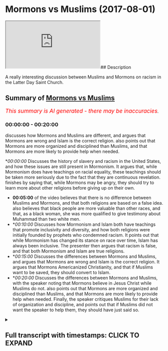 # Mormons vs Muslims (2017-08-01)

<iframe loading='lazy' src='https://www.youtube.com/embed/_IHsxI76Ztc'></iframe>## Description

A really interesting discussion between Muslims and Mormons on racism in the Latter Day Saint Church.

## Summary of [Mormons vs Muslims](https://www.youtube.com/watch?v=_IHsxI76Ztc)


*<span style="color:red; font-size:125%">This summary is AI generated - there may be inaccuracies</span>. [](/)*

### <a onclick="modifyYTiframeseektime('0')">00:00:00</a> - <a onclick="modifyYTiframeseektime('1200')">00:20:00</a>

 discusses how Mormons and Muslims are different, and argues that Mormons are wrong and Islam is the correct religion. also points out that Mormons are more organized and disciplined than Muslims, and that Mormons are more likely to provide help when needed.

**<a onclick="modifyYTiframeseektime('0')">00:00:00</a>* Discusses the history of slavery and racism in the United States, and how these issues are still present in Mormonism. It argues that, while Mormonism does have teachings on racial equality, these teachings should be taken more seriously due to the fact that they are continuous revelation.  finishes by saying that, while Mormons may be angry, they should try to learn more about other religions before giving up on their own.
* **<a onclick="modifyYTiframeseektime('300')">00:05:00</a>** of the video believes that there is no difference between Muslims and Mormons, and that both religions are based on a false idea. also believes that black people are more valuable than other races, and that, as a black woman, she was more qualified to give testimony about Muhammad than two white men.
* **<a onclick="modifyYTiframeseektime('600')">00:10:00</a>* Discusses how Mormonism and Islam both have teachings that promote inclusivity and diversity, and how both religions were initially founded by prophets who condemned racism. It points out that while Mormonism has changed its stance on race over time, Islam has always been inclusive. The presenter then argues that racism is false, and that both Mormonism and Islam are true religions.
* **<a onclick="modifyYTiframeseektime('900')">00:15:00</a>* Discusses the differences between Mormons and Muslims, and argues that Mormons are wrong and Islam is the correct religion. It argues that Mormons Americanized Christianity, and that if Muslims want to be saved, they should convert to Islam.
* **<a onclick="modifyYTiframeseektime('1200')">00:20:00</a>* Discusses the differences between Mormons and Muslims, with the speaker noting that Mormons believe in Jesus Christ while Muslims do not. also points out that Mormons are more organized and disciplined than Muslims, and that Mormons are more likely to provide help when needed. Finally, the speaker critiques Muslims for their lack of organization and discipline, and points out that if Muslims did not want the speaker to help them, they should have just said so.

<details><summary><h2>Full transcript with timestamps: CLICK TO EXPAND</h2></summary>

<a onclick="modifyYTiframeseektime('0')">0:00:00</a> wanted let's compile in the area thank  
<a onclick="modifyYTiframeseektime('2')">0:00:02</a> you thank you  
<a onclick="modifyYTiframeseektime('3')">0:00:03</a> now there was a group of customers with  
<a onclick="modifyYTiframeseektime('5')">0:00:05</a> them as we know Joseph Smith existed in  
<a onclick="modifyYTiframeseektime('11')">0:00:11</a> the kind of all I would like the 18100 M  
<a onclick="modifyYTiframeseektime('16')">0:00:16</a> okay if you notice okay that was a  
<a onclick="modifyYTiframeseektime('18')">0:00:18</a> build-up to what we know is there  
<a onclick="modifyYTiframeseektime('20')">0:00:20</a> welcome to the world  
<a onclick="modifyYTiframeseektime('21')">0:00:21</a> yeah yes all vision ever been seen by  
<a onclick="modifyYTiframeseektime('24')">0:00:24</a> yes as we know it exactly what is going  
<a onclick="modifyYTiframeseektime('26')">0:00:26</a> on  
<a onclick="modifyYTiframeseektime('28')">0:00:28</a> now obviously there was the issue of  
<a onclick="modifyYTiframeseektime('31')">0:00:31</a> slavery I'm not saying that the slavery  
<a onclick="modifyYTiframeseektime('32')">0:00:32</a> were existed in Utah but I don't think  
<a onclick="modifyYTiframeseektime('35')">0:00:35</a> it did exist in Utah am Jules video we  
<a onclick="modifyYTiframeseektime('38')">0:00:38</a> saw a river I was all over murder with  
<a onclick="modifyYTiframeseektime('41')">0:00:41</a> it just doesn't say in stone yet alright  
<a onclick="modifyYTiframeseektime('44')">0:00:44</a> so about one thing is I don't think Utah  
<a onclick="modifyYTiframeseektime('46')">0:00:46</a> necessarily hideslate whole saying I'm  
<a onclick="modifyYTiframeseektime('48')">0:00:48</a> okay  
<a onclick="modifyYTiframeseektime('48')">0:00:48</a> Oh Missouri I'm not sure yeah but the  
<a onclick="modifyYTiframeseektime('51')">0:00:51</a> point is I was looking for historical  
<a onclick="modifyYTiframeseektime('54')">0:00:54</a> final and I realized that not high  
<a onclick="modifyYTiframeseektime('60')">0:01:00</a> during the business  
<a onclick="modifyYTiframeseektime('61')">0:01:01</a> bundesliga on the probe of great would  
<a onclick="modifyYTiframeseektime('64')">0:01:04</a> you collect a great price okay which is  
<a onclick="modifyYTiframeseektime('67')">0:01:07</a> not a book just available on the books  
<a onclick="modifyYTiframeseektime('68')">0:01:08</a> different than ever write it with a  
<a onclick="modifyYTiframeseektime('71')">0:01:11</a> certain body okay now let me say what I  
<a onclick="modifyYTiframeseektime('72')">0:01:12</a> said and what I remember someone who is  
<a onclick="modifyYTiframeseektime('76')">0:01:16</a> basically a moment how much yeah  
<a onclick="modifyYTiframeseektime('78')">0:01:18</a> he became say became was Orion father  
<a onclick="modifyYTiframeseektime('80')">0:01:20</a> was a woman  
<a onclick="modifyYTiframeseektime('82')">0:01:22</a> he said that isn't that book that you  
<a onclick="modifyYTiframeseektime('85')">0:01:25</a> know this whole thing of the fix to the  
<a onclick="modifyYTiframeseektime('87')">0:01:27</a> first half which is alluded to in  
<a onclick="modifyYTiframeseektime('89')">0:01:29</a> Genesis chapter 9 verse 22 of the  
<a onclick="modifyYTiframeseektime('92')">0:01:32</a> dividing this curse is now spoken of in  
<a onclick="modifyYTiframeseektime('98')">0:01:38</a> derivative great right sorry let me  
<a onclick="modifyYTiframeseektime('102')">0:01:42</a> where black people are hurt and having a  
<a onclick="modifyYTiframeseektime('105')">0:01:45</a> curse because they're black beginners  
<a onclick="modifyYTiframeseektime('107')">0:01:47</a> now wives in you can threaten upon is  
<a onclick="modifyYTiframeseektime('111')">0:01:51</a> that 1978 or whatever it was there was a  
<a onclick="modifyYTiframeseektime('114')">0:01:54</a> report with in Mormonism whereby this  
<a onclick="modifyYTiframeseektime('118')">0:01:58</a> was now not not that was not something  
<a onclick="modifyYTiframeseektime('120')">0:02:00</a> to believe so because you guys believe  
<a onclick="modifyYTiframeseektime('123')">0:02:03</a> in continuous revelation but the point  
<a onclick="modifyYTiframeseektime('126')">0:02:06</a> is you don't see a problematic now one  
<a onclick="modifyYTiframeseektime('128')">0:02:08</a> point that in your scriptures that there  
<a onclick="modifyYTiframeseektime('131')">0:02:11</a> was references kind of racial horse  
<a onclick="modifyYTiframeseektime('134')">0:02:14</a> referal which which at the time of  
<a onclick="modifyYTiframeseektime('136')">0:02:16</a> slavery could have defied my first  
<a onclick="modifyYTiframeseektime('138')">0:02:18</a> official judges about the 50-day Gemini  
<a onclick="modifyYTiframeseektime('141')">0:02:21</a> so Native Americans that reason why  
<a onclick="modifyYTiframeseektime('144')">0:02:24</a> there's a traction  
<a onclick="modifyYTiframeseektime('144')">0:02:24</a> [Music]  
<a onclick="modifyYTiframeseektime('148')">0:02:28</a> No yes at the time was a very hard  
<a onclick="modifyYTiframeseektime('151')">0:02:31</a> decision of arias is just so nice  
<a onclick="modifyYTiframeseektime('153')">0:02:33</a> nononononono 98 okay a black man  
<a onclick="modifyYTiframeseektime('158')">0:02:38</a> couldn't come home because it we know in  
<a onclick="modifyYTiframeseektime('160')">0:02:40</a> our priesthood is the power event  
<a onclick="modifyYTiframeseektime('165')">0:02:45</a> Godfather industry so our school my  
<a onclick="modifyYTiframeseektime('169')">0:02:49</a> assumption is a premiere outside no no  
<a onclick="modifyYTiframeseektime('171')">0:02:51</a> y-you can't go into the quizzes you can  
<a onclick="modifyYTiframeseektime('173')">0:02:53</a> Arnold and so on this time they were  
<a onclick="modifyYTiframeseektime('177')">0:02:57</a> choice now so I'm trying to get  
<a onclick="modifyYTiframeseektime('187')">0:03:07</a> montemagno me what is a multi-city no no  
<a onclick="modifyYTiframeseektime('194')">0:03:14</a> you guys it's just a training ever ever  
<a onclick="modifyYTiframeseektime('196')">0:03:16</a> done the dream operated no nobody we  
<a onclick="modifyYTiframeseektime('202')">0:03:22</a> want to help you people t really  
<a onclick="modifyYTiframeseektime('203')">0:03:23</a> entertain you guys learn with this not  
<a onclick="modifyYTiframeseektime('207')">0:03:27</a> all biographies of them is really  
<a onclick="modifyYTiframeseektime('210')">0:03:30</a> learning I'll be honest with you I think  
<a onclick="modifyYTiframeseektime('212')">0:03:32</a> you guys do it officially you go amended  
<a onclick="modifyYTiframeseektime('214')">0:03:34</a> it now anyways you need a modern use any  
<a onclick="modifyYTiframeseektime('217')">0:03:37</a> when you're angry  
<a onclick="modifyYTiframeseektime('218')">0:03:38</a> will be what the classic exactly you  
<a onclick="modifyYTiframeseektime('221')">0:03:41</a> must look more serious to you anyways go  
<a onclick="modifyYTiframeseektime('224')">0:03:44</a> into some enough so what means winter  
<a onclick="modifyYTiframeseektime('228')">0:03:48</a> obscurity for the night to be a so I  
<a onclick="modifyYTiframeseektime('236')">0:03:56</a> know why  
<a onclick="modifyYTiframeseektime('242')">0:04:02</a> why give up your bike when you write for  
<a onclick="modifyYTiframeseektime('247')">0:04:07</a> [Music]  
<a onclick="modifyYTiframeseektime('249')">0:04:09</a> at some point they all they all they all  
<a onclick="modifyYTiframeseektime('259')">0:04:19</a> die and then that's understand why harm  
<a onclick="modifyYTiframeseektime('263')">0:04:23</a> room is in the search of West where I do  
<a onclick="modifyYTiframeseektime('265')">0:04:25</a> hanwen joke sustain restore are talking  
<a onclick="modifyYTiframeseektime('275')">0:04:35</a> about the bowels black people receiving  
<a onclick="modifyYTiframeseektime('276')">0:04:36</a> the reason why or something that they  
<a onclick="modifyYTiframeseektime('279')">0:04:39</a> don't know your shoot to make you a  
<a onclick="modifyYTiframeseektime('283')">0:04:43</a> proper game at least is ok well let me  
<a onclick="modifyYTiframeseektime('291')">0:04:51</a> say one thing I know I look sure this is  
<a onclick="modifyYTiframeseektime('293')">0:04:53</a> true why well I heard that you guys are  
<a onclick="modifyYTiframeseektime('295')">0:04:55</a> not allowed to receive like it all out  
<a onclick="modifyYTiframeseektime('297')">0:04:57</a> to hear anywhere else on religion okay  
<a onclick="modifyYTiframeseektime('301')">0:05:01</a> we could I'll just tell you something  
<a onclick="modifyYTiframeseektime('303')">0:05:03</a> about my religion quickly oily when was  
<a onclick="modifyYTiframeseektime('306')">0:05:06</a> almost again I believe in Jesus Christ I  
<a onclick="modifyYTiframeseektime('309')">0:05:09</a> hate to Messiah is the Word of God that  
<a onclick="modifyYTiframeseektime('310')">0:05:10</a> he's you know he does miracles will get  
<a onclick="modifyYTiframeseektime('313')">0:05:13</a> okay believe in the virgin mary and then  
<a onclick="modifyYTiframeseektime('317')">0:05:17</a> we'll be in the finest of the bones  
<a onclick="modifyYTiframeseektime('319')">0:05:19</a> who came to the Arabian Peninsula and he  
<a onclick="modifyYTiframeseektime('323')">0:05:23</a> said that he was a final prophet and  
<a onclick="modifyYTiframeseektime('325')">0:05:25</a> that there was also is going to be after  
<a onclick="modifyYTiframeseektime('326')">0:05:26</a> him  
<a onclick="modifyYTiframeseektime('328')">0:05:28</a> society the void but also that he is he  
<a onclick="modifyYTiframeseektime('333')">0:05:33</a> says the whole team attraction that's  
<a onclick="modifyYTiframeseektime('335')">0:05:35</a> all beneath the problems of life of  
<a onclick="modifyYTiframeseektime('337')">0:05:37</a> Oregon Washington one believe in a woman  
<a onclick="modifyYTiframeseektime('339')">0:05:39</a> before she was on the people who stayed  
<a onclick="modifyYTiframeseektime('342')">0:05:42</a> at the Piranha shooting the rest a  
<a onclick="modifyYTiframeseektime('343')">0:05:43</a> little  
<a onclick="modifyYTiframeseektime('345')">0:05:45</a> you know welcome now from our  
<a onclick="modifyYTiframeseektime('348')">0:05:48</a> perspective in your engagement veg  
<a onclick="modifyYTiframeseektime('350')">0:05:50</a> relation Mohammed aura there's no  
<a onclick="modifyYTiframeseektime('353')">0:05:53</a> difference between a black man a white  
<a onclick="modifyYTiframeseektime('354')">0:05:54</a> man our Arab or non Arab got the best of  
<a onclick="modifyYTiframeseektime('357')">0:05:57</a> you are those who are best now making  
<a onclick="modifyYTiframeseektime('358')">0:05:58</a> the other if we were to compare it a  
<a onclick="modifyYTiframeseektime('361')">0:06:01</a> statement which gave us all the two  
<a onclick="modifyYTiframeseektime('363')">0:06:03</a> hundred years ago Joe Smith with with  
<a onclick="modifyYTiframeseektime('366')">0:06:06</a> what legend in the pride of an  
<a onclick="modifyYTiframeseektime('368')">0:06:08</a> appropriate idea would you say that you  
<a onclick="modifyYTiframeseektime('371')">0:06:11</a> slavit notion of registration everyone  
<a onclick="modifyYTiframeseektime('373')">0:06:13</a> is all directory person is more or less  
<a onclick="modifyYTiframeseektime('377')">0:06:17</a> true more or less something follow today  
<a onclick="modifyYTiframeseektime('381')">0:06:21</a> then that result in the soul of a person  
<a onclick="modifyYTiframeseektime('383')">0:06:23</a> I know  
<a onclick="modifyYTiframeseektime('387')">0:06:27</a> no but what is mention is that basically  
<a onclick="modifyYTiframeseektime('390')">0:06:30</a> because of the black people in America  
<a onclick="modifyYTiframeseektime('394')">0:06:34</a> so far you mentioned it clearly that  
<a onclick="modifyYTiframeseektime('396')">0:06:36</a> black people that's why it's one of the  
<a onclick="modifyYTiframeseektime('398')">0:06:38</a> justification to have fun apply given  
<a onclick="modifyYTiframeseektime('400')">0:06:40</a> the three dimensions again what would  
<a onclick="modifyYTiframeseektime('403')">0:06:43</a> you think is a more correct interface  
<a onclick="modifyYTiframeseektime('404')">0:06:44</a> you know that is no different than Rick  
<a onclick="modifyYTiframeseektime('407')">0:06:47</a> and that even the fourth or even if a  
<a onclick="modifyYTiframeseektime('409')">0:06:49</a> black man was in charge of you he's so  
<a onclick="modifyYTiframeseektime('410')">0:06:50</a> black say he's headed like a reason he  
<a onclick="modifyYTiframeseektime('413')">0:06:53</a> made this for agriculture they didn't  
<a onclick="modifyYTiframeseektime('417')">0:06:57</a> really accept black authority yeah  
<a onclick="modifyYTiframeseektime('418')">0:06:58</a> corporal carpenter showed us a blackest  
<a onclick="modifyYTiframeseektime('421')">0:07:01</a> of men weasel evil and used to Salem  
<a onclick="modifyYTiframeseektime('423')">0:07:03</a> anybody who said even if the blackest  
<a onclick="modifyYTiframeseektime('425')">0:07:05</a> man both abroad could be here and he was  
<a onclick="modifyYTiframeseektime('428')">0:07:08</a> in charge he would have to follow what  
<a onclick="modifyYTiframeseektime('430')">0:07:10</a> you said Jose is a very interesting as  
<a onclick="modifyYTiframeseektime('434')">0:07:14</a> well like some people here in the  
<a onclick="modifyYTiframeseektime('436')">0:07:16</a> speaker's corner we're shooting for some  
<a onclick="modifyYTiframeseektime('437')">0:07:17</a> up in a register religious factory I  
<a onclick="modifyYTiframeseektime('439')">0:07:19</a> came across from that and a sexist  
<a onclick="modifyYTiframeseektime('441')">0:07:21</a> religion is or you know heard the  
<a onclick="modifyYTiframeseektime('443')">0:07:23</a> subjugation of women at night agent ray  
<a onclick="modifyYTiframeseektime('446')">0:07:26</a> there's a [ __ ] who she's a resident  
<a onclick="modifyYTiframeseektime('447')">0:07:27</a> products which is our second most  
<a onclick="modifyYTiframeseektime('448')">0:07:28</a> authentic book of the Quran yeah but I'm  
<a onclick="modifyYTiframeseektime('450')">0:07:30</a> not really with the water clock then the  
<a onclick="modifyYTiframeseektime('452')">0:07:32</a> party which is something this happy in  
<a onclick="modifyYTiframeseektime('455')">0:07:35</a> terms that is laid upon hot buttons if  
<a onclick="modifyYTiframeseektime('457')">0:07:37</a> not hiding yeah awkward no hide it was  
<a onclick="modifyYTiframeseektime('460')">0:07:40</a> individual  
<a onclick="modifyYTiframeseektime('462')">0:07:42</a> Mannie okay so a woman came and listened  
<a onclick="modifyYTiframeseektime('467')">0:07:47</a> to this through the black woman I'm just  
<a onclick="modifyYTiframeseektime('469')">0:07:49</a> going to finish off I'll be done before  
<a onclick="modifyYTiframeseektime('471')">0:07:51</a> minute ever even so I've got a black  
<a onclick="modifyYTiframeseektime('473')">0:07:53</a> woman came through the black a black  
<a onclick="modifyYTiframeseektime('478')">0:07:58</a> woman so she wasn't just a woman what  
<a onclick="modifyYTiframeseektime('480')">0:08:00</a> she was a black woman she came to the  
<a onclick="modifyYTiframeseektime('483')">0:08:03</a> problem and I'm basically we have a  
<a onclick="modifyYTiframeseektime('485')">0:08:05</a> ruling a slam whereby if you're if  
<a onclick="modifyYTiframeseektime('487')">0:08:07</a> you're if you take the milk you think  
<a onclick="modifyYTiframeseektime('490')">0:08:10</a> the breast milk of a woman  
<a onclick="modifyYTiframeseektime('492')">0:08:12</a> you can't will marry my and if a woman  
<a onclick="modifyYTiframeseektime('497')">0:08:17</a> if two people Britain look like a man  
<a onclick="modifyYTiframeseektime('500')">0:08:20</a> and a woman  
<a onclick="modifyYTiframeseektime('500')">0:08:20</a> then they becomes like like references  
<a onclick="modifyYTiframeseektime('503')">0:08:23</a> not exactly brother-sister but like  
<a onclick="modifyYTiframeseektime('505')">0:08:25</a> progress is there those hurdles that  
<a onclick="modifyYTiframeseektime('507')">0:08:27</a> kind of maternal thing no black woman  
<a onclick="modifyYTiframeseektime('510')">0:08:30</a> came she said I gave milk to this you  
<a onclick="modifyYTiframeseektime('514')">0:08:34</a> guys are very multi didn't know and  
<a onclick="modifyYTiframeseektime('517')">0:08:37</a> untied one yet  
<a onclick="modifyYTiframeseektime('519')">0:08:39</a> that means they call me Mary now choose  
<a onclick="modifyYTiframeseektime('523')">0:08:43</a> up one black woman yeah she gave that  
<a onclick="modifyYTiframeseektime('525')">0:08:45</a> testimony and he asked that was a man we  
<a onclick="modifyYTiframeseektime('529')">0:08:49</a> were definitely said no no she's lying  
<a onclick="modifyYTiframeseektime('531')">0:08:51</a> here she said he's Dutch alliance the  
<a onclick="modifyYTiframeseektime('533')">0:08:53</a> Prophet said you hear what she said in  
<a onclick="modifyYTiframeseektime('535')">0:08:55</a> otherwise in this situation we took the  
<a onclick="modifyYTiframeseektime('537')">0:08:57</a> testimony of a black woman over the  
<a onclick="modifyYTiframeseektime('540')">0:09:00</a> testimony of two men now one man in this  
<a onclick="modifyYTiframeseektime('544')">0:09:04</a> case I wouldn't had the point I'm making  
<a onclick="modifyYTiframeseektime('545')">0:09:05</a> here is that when it comes to the  
<a onclick="modifyYTiframeseektime('548')">0:09:08</a> slamming race we have a very strict  
<a onclick="modifyYTiframeseektime('550')">0:09:10</a> policy with race we don't believe that  
<a onclick="modifyYTiframeseektime('553')">0:09:13</a> anyone wears campaign and in any time  
<a onclick="modifyYTiframeseektime('555')">0:09:15</a> more valuable than another race  
<a onclick="modifyYTiframeseektime('558')">0:09:18</a> this woman who was a black woman and the  
<a onclick="modifyYTiframeseektime('560')">0:09:20</a> lower certified with no she was she  
<a onclick="modifyYTiframeseektime('561')">0:09:21</a> black while she was a black woman  
<a onclick="modifyYTiframeseektime('563')">0:09:23</a> because women were seen as low as or so  
<a onclick="modifyYTiframeseektime('565')">0:09:25</a> light enough ie there was a strong  
<a onclick="modifyYTiframeseektime('567')">0:09:27</a> patriarchy and she was not just a woman  
<a onclick="modifyYTiframeseektime('569')">0:09:29</a> but a black woman  
<a onclick="modifyYTiframeseektime('570')">0:09:30</a> so the Prophet said you know you have to  
<a onclick="modifyYTiframeseektime('573')">0:09:33</a> be divorced  
<a onclick="modifyYTiframeseektime('574')">0:09:34</a> and he created a divorce between the  
<a onclick="modifyYTiframeseektime('575')">0:09:35</a> student which is based on such motives  
<a onclick="modifyYTiframeseektime('577')">0:09:37</a> that one  
<a onclick="modifyYTiframeseektime('577')">0:09:37</a> which is a very simple thing now the  
<a onclick="modifyYTiframeseektime('579')">0:09:39</a> point I'll make an adjustment you guys I  
<a onclick="modifyYTiframeseektime('584')">0:09:44</a> believe that you should come to its left  
<a onclick="modifyYTiframeseektime('587')">0:09:47</a> white because I think you know and I  
<a onclick="modifyYTiframeseektime('590')">0:09:50</a> know that what I've just described to  
<a onclick="modifyYTiframeseektime('592')">0:09:52</a> you in terms of rate is more for  
<a onclick="modifyYTiframeseektime('594')">0:09:54</a> sensitivity than what you had in the  
<a onclick="modifyYTiframeseektime('597')">0:09:57</a> face and I believe that if you are  
<a onclick="modifyYTiframeseektime('600')">0:10:00</a> person that doesn't believe is racism I  
<a onclick="modifyYTiframeseektime('602')">0:10:02</a> know you're not accept that your  
<a onclick="modifyYTiframeseektime('604')">0:10:04</a> personal friend the only religion diet  
<a onclick="modifyYTiframeseektime('607')">0:10:07</a> believe there's at least racist religion  
<a onclick="modifyYTiframeseektime('609')">0:10:09</a> and the most inclusive diverse religion  
<a onclick="modifyYTiframeseektime('611')">0:10:11</a> of the whole world is a plan based on  
<a onclick="modifyYTiframeseektime('613')">0:10:13</a> that fact alone if you guys believe that  
<a onclick="modifyYTiframeseektime('614')">0:10:14</a> racism is a bad thing I should become I  
<a onclick="modifyYTiframeseektime('618')">0:10:18</a> believe the comet is the final comeback  
<a onclick="modifyYTiframeseektime('620')">0:10:20</a> what do you say to that well the whole  
<a onclick="modifyYTiframeseektime('623')">0:10:23</a> thing that I heard you say that like the  
<a onclick="modifyYTiframeseektime('625')">0:10:25</a> only thing such a hard surface has now  
<a onclick="modifyYTiframeseektime('628')">0:10:28</a> there are churches were saying we were  
<a onclick="modifyYTiframeseektime('630')">0:10:30</a> accepting of everyone what makes it  
<a onclick="modifyYTiframeseektime('633')">0:10:33</a> torture chalice rates at one point one  
<a onclick="modifyYTiframeseektime('637')">0:10:37</a> point in time the founder of latter-day  
<a onclick="modifyYTiframeseektime('640')">0:10:40</a> saints is appalled a woman is a nice  
<a onclick="modifyYTiframeseektime('642')">0:10:42</a> place  
<a onclick="modifyYTiframeseektime('642')">0:10:42</a> Joseph Smith who is meant to be a  
<a onclick="modifyYTiframeseektime('645')">0:10:45</a> prophet and relieved revelation from God  
<a onclick="modifyYTiframeseektime('647')">0:10:47</a> had raised disbelief now we're saying  
<a onclick="modifyYTiframeseektime('650')">0:10:50</a> that these race beliefs are unacceptable  
<a onclick="modifyYTiframeseektime('652')">0:10:52</a> and they no point in time were  
<a onclick="modifyYTiframeseektime('654')">0:10:54</a> acceptable so when he's setting it was  
<a onclick="modifyYTiframeseektime('656')">0:10:56</a> not acceptable and when he said now is  
<a onclick="modifyYTiframeseektime('658')">0:10:58</a> not acceptable  
<a onclick="modifyYTiframeseektime('659')">0:10:59</a> therefore we should reject because what  
<a onclick="modifyYTiframeseektime('661')">0:11:01</a> he said is like why he said was wrong  
<a onclick="modifyYTiframeseektime('662')">0:11:02</a> together so it's not about race it's  
<a onclick="modifyYTiframeseektime('665')">0:11:05</a> about unity diversity obeying God and  
<a onclick="modifyYTiframeseektime('669')">0:11:09</a> that's okay so highest knowledge your  
<a onclick="modifyYTiframeseektime('670')">0:11:10</a> beauty  
<a onclick="modifyYTiframeseektime('673')">0:11:13</a> you guys want to look I know I know  
<a onclick="modifyYTiframeseektime('676')">0:11:16</a> you're on a mission  
<a onclick="modifyYTiframeseektime('676')">0:11:16</a> I can't window okay you understand my  
<a onclick="modifyYTiframeseektime('690')">0:11:30</a> point hey I know you're never look  
<a onclick="modifyYTiframeseektime('692')">0:11:32</a> you're on a mission be on a mission yes  
<a onclick="modifyYTiframeseektime('695')">0:11:35</a> told you to come here and I know it is  
<a onclick="modifyYTiframeseektime('698')">0:11:38</a> the least thing that you'd have expected  
<a onclick="modifyYTiframeseektime('700')">0:11:40</a> to come and become something else  
<a onclick="modifyYTiframeseektime('701')">0:11:41</a> you know the Bible say something  
<a onclick="modifyYTiframeseektime('703')">0:11:43</a> beautiful it says seek is the truth and  
<a onclick="modifyYTiframeseektime('706')">0:11:46</a> the truth shall set you free now you  
<a onclick="modifyYTiframeseektime('709')">0:11:49</a> will know you accept my premise that  
<a onclick="modifyYTiframeseektime('711')">0:11:51</a> racism is intrinsically a false  
<a onclick="modifyYTiframeseektime('713')">0:11:53</a> statement you've accepted also the hell  
<a onclick="modifyYTiframeseektime('716')">0:11:56</a> am I am giving you the proof for it  
<a onclick="modifyYTiframeseektime('718')">0:11:58</a> Islam is a religion of inclusivity and  
<a onclick="modifyYTiframeseektime('721')">0:12:01</a> includes already we will accept it also  
<a onclick="modifyYTiframeseektime('724')">0:12:04</a> in humanism there is the idea of racism  
<a onclick="modifyYTiframeseektime('727')">0:12:07</a> I need them what their home have  
<a onclick="modifyYTiframeseektime('728')">0:12:08</a> signified we just adjust one so  
<a onclick="modifyYTiframeseektime('732')">0:12:12</a> therefore when we come to an  
<a onclick="modifyYTiframeseektime('733')">0:12:13</a> epistemological decision which is more  
<a onclick="modifyYTiframeseektime('735')">0:12:15</a> to remember in the boys wrapping it  
<a onclick="modifyYTiframeseektime('737')">0:12:17</a> deeply like what you're saying is  
<a onclick="modifyYTiframeseektime('738')">0:12:18</a> available you're basing the whole  
<a onclick="modifyYTiframeseektime('740')">0:12:20</a> relationship yes sir  
<a onclick="modifyYTiframeseektime('744')">0:12:24</a> but I believe it's intrinsically true if  
<a onclick="modifyYTiframeseektime('747')">0:12:27</a> that is one yeah and that's why God big  
<a onclick="modifyYTiframeseektime('750')">0:12:30</a> people over the graffiti and God created  
<a onclick="modifyYTiframeseektime('753')">0:12:33</a> other people bore those of you just hear  
<a onclick="modifyYTiframeseektime('755')">0:12:35</a> the Calliope yeah I stated the black  
<a onclick="modifyYTiframeseektime('757')">0:12:37</a> people why do you think why do you think  
<a onclick="modifyYTiframeseektime('760')">0:12:40</a> I will preserve the white over the black  
<a onclick="modifyYTiframeseektime('762')">0:12:42</a> robes of that was right all of them are  
<a onclick="modifyYTiframeseektime('764')">0:12:44</a> beautiful that's right the religion has  
<a onclick="modifyYTiframeseektime('767')">0:12:47</a> to be it has absolutely all over there  
<a onclick="modifyYTiframeseektime('769')">0:12:49</a> all of the reason Absalom if there is  
<a onclick="modifyYTiframeseektime('771')">0:12:51</a> anything which is true and iterator  
<a onclick="modifyYTiframeseektime('774')">0:12:54</a> then there is a possibility and distinct  
<a onclick="modifyYTiframeseektime('780')">0:13:00</a> use at any time what I need so if there  
<a onclick="modifyYTiframeseektime('782')">0:13:02</a> was any time because it's not started  
<a onclick="modifyYTiframeseektime('784')">0:13:04</a> okay they were not including the  
<a onclick="modifyYTiframeseektime('785')">0:13:05</a> priesthood present 97 here therefore 3  
<a onclick="modifyYTiframeseektime('789')">0:13:09</a> 1978 it was ok to berate pranaya greater  
<a onclick="modifyYTiframeseektime('793')">0:13:13</a> okay so here we're saying what was true  
<a onclick="modifyYTiframeseektime('796')">0:13:16</a> 1979 I was through 1977 to 1978  
<a onclick="modifyYTiframeseektime('826')">0:13:46</a> where he was born but one was there is  
<a onclick="modifyYTiframeseektime('829')">0:13:49</a> one early yes oh thank you  
<a onclick="modifyYTiframeseektime('839')">0:13:59</a> if you are you understand I am serious  
<a onclick="modifyYTiframeseektime('843')">0:14:03</a> now our church your state revelation and  
<a onclick="modifyYTiframeseektime('846')">0:14:06</a> we don't know why you can follow me the  
<a onclick="modifyYTiframeseektime('855')">0:14:15</a> last time God 17 simple do you look at  
<a onclick="modifyYTiframeseektime('861')">0:14:21</a> us yeah it was a scuffle Joe Smith by  
<a onclick="modifyYTiframeseektime('864')">0:14:24</a> the way it wasn't because it was  
<a onclick="modifyYTiframeseektime('865')">0:14:25</a> continuous revelation of someone else  
<a onclick="modifyYTiframeseektime('866')">0:14:26</a> Roger Smith  
<a onclick="modifyYTiframeseektime('867')">0:14:27</a> yeah it wasn't Joe Smith says damn that  
<a onclick="modifyYTiframeseektime('871')">0:14:31</a> don't it was someone else so when we  
<a onclick="modifyYTiframeseektime('873')">0:14:33</a> came off thank you  
<a onclick="modifyYTiframeseektime('875')">0:14:35</a> I don't think you see Islam from the  
<a onclick="modifyYTiframeseektime('878')">0:14:38</a> biggity focus on from the famed American  
<a onclick="modifyYTiframeseektime('884')">0:14:44</a> Jana so it when Islam came to him it was  
<a onclick="modifyYTiframeseektime('888')">0:14:48</a> resolved at that point he said in the  
<a onclick="modifyYTiframeseektime('891')">0:14:51</a> regulation of an Arab there is no  
<a onclick="modifyYTiframeseektime('894')">0:14:54</a> difference between the black and white  
<a onclick="modifyYTiframeseektime('895')">0:14:55</a> except impiety dawn was no fire don't  
<a onclick="modifyYTiframeseektime('898')">0:14:58</a> fall for something that is better than  
<a onclick="modifyYTiframeseektime('900')">0:15:00</a> others whatever race he is whatever he  
<a onclick="modifyYTiframeseektime('902')">0:15:02</a> came from whatever whatever you know you  
<a onclick="modifyYTiframeseektime('905')">0:15:05</a> know his his features are still the same  
<a onclick="modifyYTiframeseektime('908')">0:15:08</a> he will be it will be better than the  
<a onclick="modifyYTiframeseektime('910')">0:15:10</a> other ones who are called them from  
<a onclick="modifyYTiframeseektime('912')">0:15:12</a> thinking that he you know came from the  
<a onclick="modifyYTiframeseektime('914')">0:15:14</a> tribe of Judah or of the whatever so  
<a onclick="modifyYTiframeseektime('916')">0:15:16</a> that's what it was soon at the pony so  
<a onclick="modifyYTiframeseektime('918')">0:15:18</a> that's why why it was in Seoul at the  
<a onclick="modifyYTiframeseektime('919')">0:15:19</a> spot at the point from the beginning at  
<a onclick="modifyYTiframeseektime('921')">0:15:21</a> that time say by the way all recent  
<a onclick="modifyYTiframeseektime('924')">0:15:24</a> fallen transportable al-gaddafi is done  
<a onclick="modifyYTiframeseektime('927')">0:15:27</a> this nation here so who has to be  
<a onclick="modifyYTiframeseektime('930')">0:15:30</a> resolved in the folder from the  
<a onclick="modifyYTiframeseektime('932')">0:15:32</a> beginning so folder for later people  
<a onclick="modifyYTiframeseektime('935')">0:15:35</a> they will not look down from the other  
<a onclick="modifyYTiframeseektime('937')">0:15:37</a> day the agreement is management you know  
<a onclick="modifyYTiframeseektime('943')">0:15:43</a> what issue is different it seems like  
<a onclick="modifyYTiframeseektime('945')">0:15:45</a> Joseph Smith and there's no disrespect  
<a onclick="modifyYTiframeseektime('947')">0:15:47</a> to woman in ours be the one perspective  
<a onclick="modifyYTiframeseektime('950')">0:15:50</a> but it woman in them and Java both of  
<a onclick="modifyYTiframeseektime('954')">0:15:54</a> them which came around the same time  
<a onclick="modifyYTiframeseektime('955')">0:15:55</a> like good Lord there's something brings  
<a onclick="modifyYTiframeseektime('958')">0:15:58</a> them in common is that they're very  
<a onclick="modifyYTiframeseektime('959')">0:15:59</a> American with a hard life I miss the  
<a onclick="modifyYTiframeseektime('961')">0:16:01</a> land of opportunity make your own  
<a onclick="modifyYTiframeseektime('962')">0:16:02</a> religion I'm all saying that that's what  
<a onclick="modifyYTiframeseektime('964')">0:16:04</a> happened  
<a onclick="modifyYTiframeseektime('964')">0:16:04</a> let's just say that that could be an  
<a onclick="modifyYTiframeseektime('967')">0:16:07</a> extension of the capitalistic dream  
<a onclick="modifyYTiframeseektime('968')">0:16:08</a> Joseph Smith he seems to have  
<a onclick="modifyYTiframeseektime('971')">0:16:11</a> Americanized Christianity in the sense  
<a onclick="modifyYTiframeseektime('973')">0:16:13</a> that he's now made Missouri I'm over to  
<a onclick="modifyYTiframeseektime('976')">0:16:16</a> say heaven but he's made it into a  
<a onclick="modifyYTiframeseektime('977')">0:16:17</a> special place  
<a onclick="modifyYTiframeseektime('979')">0:16:19</a> came to America 40 people so now it just  
<a onclick="modifyYTiframeseektime('982')">0:16:22</a> seems like in feeling Americanization I  
<a onclick="modifyYTiframeseektime('984')">0:16:24</a> mean hegemonic power had to I didn't  
<a onclick="modifyYTiframeseektime('988')">0:16:28</a> have any free consulation  
<a onclick="modifyYTiframeseektime('989')">0:16:29</a> look you know proliferating to go into  
<a onclick="modifyYTiframeseektime('991')">0:16:31</a> America he's a chemical religion and  
<a onclick="modifyYTiframeseektime('994')">0:16:34</a> that is in line with social  
<a onclick="modifyYTiframeseektime('997')">0:16:37</a> understanding of that particular time so  
<a onclick="modifyYTiframeseektime('999')">0:16:39</a> when in the 1800's which okay to have  
<a onclick="modifyYTiframeseektime('1001')">0:16:41</a> black slate is okay and it was okay to  
<a onclick="modifyYTiframeseektime('1003')">0:16:43</a> whip them and humiliate them all these  
<a onclick="modifyYTiframeseektime('1007')">0:16:47</a> things this one have one so he was in  
<a onclick="modifyYTiframeseektime('1009')">0:16:49</a> line with that for what we're saying is  
<a onclick="modifyYTiframeseektime('1011')">0:16:51</a> that now that we can look at this  
<a onclick="modifyYTiframeseektime('1013')">0:16:53</a> recognizes what what happened there was  
<a onclick="modifyYTiframeseektime('1015')">0:16:55</a> completely wrong so he was wrong and if  
<a onclick="modifyYTiframeseektime('1018')">0:16:58</a> we say he's wrong  
<a onclick="modifyYTiframeseektime('1019')">0:16:59</a> and we come to like the future then it  
<a onclick="modifyYTiframeseektime('1020')">0:17:00</a> must be the case that there must be a  
<a onclick="modifyYTiframeseektime('1023')">0:17:03</a> religion if we believe in God that is  
<a onclick="modifyYTiframeseektime('1024')">0:17:04</a> true so which religion is there that  
<a onclick="modifyYTiframeseektime('1026')">0:17:06</a> doesn't have the curse of ham that  
<a onclick="modifyYTiframeseektime('1028')">0:17:08</a> doesn't have the problem of the Trinity  
<a onclick="modifyYTiframeseektime('1030')">0:17:10</a> with a [ __ ] so here is Lee and which  
<a onclick="modifyYTiframeseektime('1033')">0:17:13</a> is believed in Jesus Christ so you only  
<a onclick="modifyYTiframeseektime('1035')">0:17:15</a> have it so would you like to become  
<a onclick="modifyYTiframeseektime('1038')">0:17:18</a> Muslim today and wipe away all of your  
<a onclick="modifyYTiframeseektime('1039')">0:17:19</a> sins and worship one God I believe in  
<a onclick="modifyYTiframeseektime('1041')">0:17:21</a> the Quran and we'll give you to put up  
<a onclick="modifyYTiframeseektime('1043')">0:17:23</a> and we'll get you a new Reformation for  
<a onclick="modifyYTiframeseektime('1045')">0:17:25</a> him okay really how many vectors were  
<a onclick="modifyYTiframeseektime('1053')">0:17:33</a> young yes we're very ambitious if a big  
<a onclick="modifyYTiframeseektime('1056')">0:17:36</a> thing if I give you x unaffordable for  
<a onclick="modifyYTiframeseektime('1059')">0:17:39</a> the top normal again so you go to your  
<a onclick="modifyYTiframeseektime('1062')">0:17:42</a> salvation so what you see in the book a  
<a onclick="modifyYTiframeseektime('1064')">0:17:44</a> you know an exam if you're looking for  
<a onclick="modifyYTiframeseektime('1066')">0:17:46</a> salvation revelation teenagers run no  
<a onclick="modifyYTiframeseektime('1070')">0:17:50</a> way I can succeed  
<a onclick="modifyYTiframeseektime('1074')">0:17:54</a> I was surviving one is like a series of  
<a onclick="modifyYTiframeseektime('1137')">0:18:57</a> trees when I come in if I will forget  
<a onclick="modifyYTiframeseektime('1142')">0:19:02</a> the grant and I will find you and iris  
<a onclick="modifyYTiframeseektime('1144')">0:19:04</a> and  
<a onclick="modifyYTiframeseektime('1165')">0:19:25</a> okay this creature has a contradiction  
<a onclick="modifyYTiframeseektime('1167')">0:19:27</a> here isn't it  
<a onclick="modifyYTiframeseektime('1169')">0:19:29</a> I mean way to work I show you one right  
<a onclick="modifyYTiframeseektime('1179')">0:19:39</a> now everything else you know we wouldn't  
<a onclick="modifyYTiframeseektime('1193')">0:19:53</a> experience even if you show you I will  
<a onclick="modifyYTiframeseektime('1195')">0:19:55</a> reject you looking what if initially I  
<a onclick="modifyYTiframeseektime('1200')">0:20:00</a> want to be written as it is for  
<a onclick="modifyYTiframeseektime('1203')">0:20:03</a> professional you arrange for us in  
<a onclick="modifyYTiframeseektime('1206')">0:20:06</a> jiu-jitsu look I think you show me in  
<a onclick="modifyYTiframeseektime('1210')">0:20:10</a> the Quran how will you one more dress  
<a onclick="modifyYTiframeseektime('1214')">0:20:14</a> holder quite I'm telling you one  
<a onclick="modifyYTiframeseektime('1215')">0:20:15</a> you know what young people if the city  
<a onclick="modifyYTiframeseektime('1218')">0:20:18</a> was only the minute  
<a onclick="modifyYTiframeseektime('1219')">0:20:19</a> so why do when I said you know what I  
<a onclick="modifyYTiframeseektime('1222')">0:20:22</a> mean let me feel when I see those things  
<a onclick="modifyYTiframeseektime('1224')">0:20:24</a> I don't know any innovations the  
<a onclick="modifyYTiframeseektime('1227')">0:20:27</a> nightmare for you to starvation on the  
<a onclick="modifyYTiframeseektime('1229')">0:20:29</a> night and what if you don't want me to  
<a onclick="modifyYTiframeseektime('1231')">0:20:31</a> go go I don't you go help  
<a onclick="modifyYTiframeseektime('1268')">0:21:08</a> yeah  
<a onclick="modifyYTiframeseektime('1294')">0:21:34</a> [Music]  
<a onclick="modifyYTiframeseektime('1309')">0:21:49</a> you  
</details>